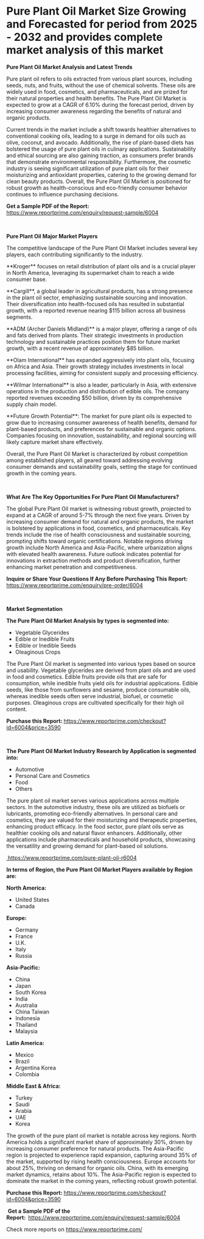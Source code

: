 <p><h1>Pure Plant Oil Market Size Growing and Forecasted for period from 2025 - 2032 and provides complete market analysis of this market</h1></p><p><strong>Pure Plant Oil Market Analysis and Latest Trends</strong></p>
<p><p>Pure plant oil refers to oils extracted from various plant sources, including seeds, nuts, and fruits, without the use of chemical solvents. These oils are widely used in food, cosmetics, and pharmaceuticals, and are prized for their natural properties and health benefits. The Pure Plant Oil Market is expected to grow at a CAGR of 6.10% during the forecast period, driven by increasing consumer awareness regarding the benefits of natural and organic products.</p><p>Current trends in the market include a shift towards healthier alternatives to conventional cooking oils, leading to a surge in demand for oils such as olive, coconut, and avocado. Additionally, the rise of plant-based diets has bolstered the usage of pure plant oils in culinary applications. Sustainability and ethical sourcing are also gaining traction, as consumers prefer brands that demonstrate environmental responsibility. Furthermore, the cosmetic industry is seeing significant utilization of pure plant oils for their moisturizing and antioxidant properties, catering to the growing demand for clean beauty products. Overall, the Pure Plant Oil Market is positioned for robust growth as health-conscious and eco-friendly consumer behavior continues to influence purchasing decisions.</p></p>
<p><strong>Get a Sample PDF of the Report:&nbsp;</strong> <a href="https://www.reportprime.com/enquiry/request-sample/6004?utm_campaign=2237&utm_medium=2&utm_source=Github&utm_content=ia&utm_term=19032025&utm_id=pure-plant-oil">https://www.reportprime.com/enquiry/request-sample/6004</a></p>
<p>&nbsp;</p>
<p><strong>Pure Plant Oil Major Market Players</strong></p>
<p><p>The competitive landscape of the Pure Plant Oil Market includes several key players, each contributing significantly to the industry. </p><p>**Kroger** focuses on retail distribution of plant oils and is a crucial player in North America, leveraging its supermarket chain to reach a wide consumer base. </p><p>**Cargill**, a global leader in agricultural products, has a strong presence in the plant oil sector, emphasizing sustainable sourcing and innovation. Their diversification into health-focused oils has resulted in substantial growth, with a reported revenue nearing $115 billion across all business segments.</p><p>**ADM (Archer Daniels Midland)** is a major player, offering a range of oils and fats derived from plants. Their strategic investments in production technology and sustainable practices position them for future market growth, with a recent revenue of approximately $85 billion.</p><p>**Olam International** has expanded aggressively into plant oils, focusing on Africa and Asia. Their growth strategy includes investments in local processing facilities, aiming for consistent supply and processing efficiency.</p><p>**Wilmar International** is also a leader, particularly in Asia, with extensive operations in the production and distribution of edible oils. The company reported revenues exceeding $50 billion, driven by its comprehensive supply chain model.</p><p>**Future Growth Potential**: The market for pure plant oils is expected to grow due to increasing consumer awareness of health benefits, demand for plant-based products, and preferences for sustainable and organic options. Companies focusing on innovation, sustainability, and regional sourcing will likely capture market share effectively.</p><p>Overall, the Pure Plant Oil Market is characterized by robust competition among established players, all geared toward addressing evolving consumer demands and sustainability goals, setting the stage for continued growth in the coming years.</p></p>
<p>&nbsp;</p>
<p><strong>What Are The Key Opportunities For Pure Plant Oil Manufacturers?</strong></p>
<p><p>The global Pure Plant Oil market is witnessing robust growth, projected to expand at a CAGR of around 5-7% through the next five years. Driven by increasing consumer demand for natural and organic products, the market is bolstered by applications in food, cosmetics, and pharmaceuticals. Key trends include the rise of health consciousness and sustainable sourcing, prompting shifts toward organic certifications. Notable regions driving growth include North America and Asia-Pacific, where urbanization aligns with elevated health awareness. Future outlook indicates potential for innovations in extraction methods and product diversification, further enhancing market penetration and competitiveness.</p></p>
<p><strong>Inquire or Share Your Questions If Any Before Purchasing This Report:</strong> <a href="https://www.reportprime.com/enquiry/pre-order/6004?utm_campaign=2237&utm_medium=2&utm_source=Github&utm_content=ia&utm_term=19032025&utm_id=pure-plant-oil">https://www.reportprime.com/enquiry/pre-order/6004</a></p>
<p>&nbsp;</p>
<p><strong>Market Segmentation</strong></p>
<p><strong>The Pure Plant Oil Market Analysis by types is segmented into:</strong></p>
<p><ul><li>Vegetable Glycerides</li><li>Edible or Inedible Fruits</li><li>Edible or Inedible Seeds</li><li>Oleaginous Crops</li></ul></p>
<p><p>The Pure Plant Oil market is segmented into various types based on source and usability. Vegetable glycerides are derived from plant oils and are used in food and cosmetics. Edible fruits provide oils that are safe for consumption, while inedible fruits yield oils for industrial applications. Edible seeds, like those from sunflowers and sesame, produce consumable oils, whereas inedible seeds often serve industrial, biofuel, or cosmetic purposes. Oleaginous crops are cultivated specifically for their high oil content.</p></p>
<p><strong>Purchase this Report:&nbsp;</strong><a href="https://www.reportprime.com/checkout?id=6004&price=3590&utm_campaign=2237&utm_medium=2&utm_source=Github&utm_content=ia&utm_term=19032025&utm_id=pure-plant-oil">https://www.reportprime.com/checkout?id=6004&price=3590</a></p>
<p>&nbsp;</p>
<p><strong>The Pure Plant Oil Market Industry Research by Application is segmented into:</strong></p>
<p><ul><li>Automotive</li><li>Personal Care and Cosmetics</li><li>Food</li><li>Others</li></ul></p>
<p><p>The pure plant oil market serves various applications across multiple sectors. In the automotive industry, these oils are utilized as biofuels or lubricants, promoting eco-friendly alternatives. In personal care and cosmetics, they are valued for their moisturizing and therapeutic properties, enhancing product efficacy. In the food sector, pure plant oils serve as healthier cooking oils and natural flavor enhancers. Additionally, other applications include pharmaceuticals and household products, showcasing the versatility and growing demand for plant-based oil solutions.</p></p>
<p><a href="https://www.reportprime.com/pure-plant-oil-r6004?utm_campaign=2237&utm_medium=2&utm_source=Github&utm_content=ia&utm_term=19032025&utm_id=pure-plant-oil">&nbsp;https://www.reportprime.com/pure-plant-oil-r6004</a></p>
<p><strong>In terms of Region, the Pure Plant Oil Market Players available by Region are:</strong></p>
<p>
    <p> <strong> North America: </strong>
        <ul>
            <li>United States</li>
            <li>Canada</li>
        </ul>
        </p> 
    <p> <strong> Europe: </strong>
        <ul>
            <li>Germany</li>
            <li>France</li>
            <li>U.K.</li>
            <li>Italy</li>
            <li>Russia</li>
        </ul>
        </p> 
    <p> <strong> Asia-Pacific: </strong>
        <ul>
            <li>China</li>
            <li>Japan</li>
            <li>South Korea</li>
            <li>India</li>
            <li>Australia</li>
            <li>China Taiwan</li>
            <li>Indonesia</li>
            <li>Thailand</li>
            <li>Malaysia</li>
        </ul>
        </p> 
    <p> <strong> Latin America: </strong>
        <ul>
            <li>Mexico</li>
            <li>Brazil</li>
            <li>Argentina Korea</li>
            <li>Colombia</li>
        </ul>
        </p> 
    <p> <strong> Middle East & Africa: </strong>
        <ul>
            <li>Turkey</li>
            <li>Saudi</li>
            <li>Arabia</li>
            <li>UAE</li>
            <li>Korea</li>
        </ul>
    </p>
    </p>
<p><p>The growth of the pure plant oil market is notable across key regions. North America holds a significant market share of approximately 30%, driven by increasing consumer preference for natural products. The Asia-Pacific region is projected to experience rapid expansion, capturing around 35% of the market, supported by rising health consciousness. Europe accounts for about 25%, thriving on demand for organic oils. China, with its emerging market dynamics, retains about 10%. The Asia-Pacific region is expected to dominate the market in the coming years, reflecting robust growth potential.</p></p>
<p><strong>Purchase this Report: </strong><a href="https://www.reportprime.com/checkout?id=6004&price=3590&utm_campaign=2237&utm_medium=2&utm_source=Github&utm_content=ia&utm_term=19032025&utm_id=pure-plant-oil">https://www.reportprime.com/checkout?id=6004&price=3590</a></p>
<p>&nbsp;<strong>Get a Sample PDF of the Report:&nbsp;&nbsp;</strong><a href="https://www.reportprime.com/enquiry/request-sample/6004?utm_campaign=2237&utm_medium=2&utm_source=Github&utm_content=ia&utm_term=19032025&utm_id=pure-plant-oil">https://www.reportprime.com/enquiry/request-sample/6004</a></p>
<p><strong></strong></p>
<p>Check more reports on <a href="https://www.reportprime.com/?utm_campaign=2237&utm_medium=2&utm_source=Github&utm_content=ia&utm_term=19032025&utm_id=pure-plant-oil">https://www.reportprime.com/</a></p>